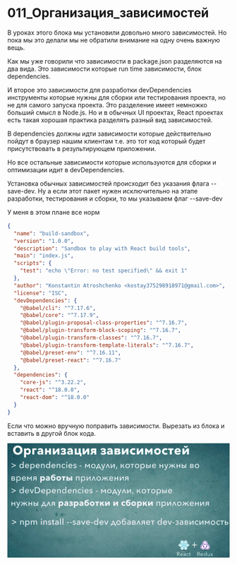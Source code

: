 # 011_Организация_зависимостей

В уроках этого блока мы установили довольно много зависимостей. Но пока мы это делали мы не обратили внимание на одну очень важную вещь. 

Как мы уже говорили что зависимости в package.json разделяются на два вида. Это зависимости которые run time зависимости, блок dependencies. 

И второе это зависимости для разработки devDependencies инструменты которые нужны для сборки или тестирования проекта, но не для самого запуска проекта. Это разделение имеет немножко больший смысл в Node.js. Но и в обычных UI проектах, React проектах есть такая хорошая практика разделять разный вид зависимостей.

В dependencies должны идти зависимости которые действительно пойдут в браузер нашим клиентам т.е. это тот код который будет присутствовать в результирующем приложении.

Но все остальные зависимости которые используются для сборки и оптимизации идит в devDependencies.

Установка обычных зависимостей происходит без указания флага --save-dev. Ну а если этот пакет нужен исключительно на этапе разработки, тестирования и сборки, то мы указываем флаг --save-dev

У меня в этом плане все норм 

```json
{
  "name": "build-sandbox",
  "version": "1.0.0",
  "description": "Sandbox to play with React build tools",
  "main": "index.js",
  "scripts": {
    "test": "echo \"Error: no test specified\" && exit 1"
  },
  "author": "Konstantin Atroshchenko <kostay375298918971@gmail.com>",
  "license": "ISC",
  "devDependencies": {
    "@babel/cli": "^7.17.6",
    "@babel/core": "^7.17.9",
    "@babel/plugin-proposal-class-properties": "^7.16.7",
    "@babel/plugin-transform-block-scoping": "^7.16.7",
    "@babel/plugin-transform-classes": "^7.16.7",
    "@babel/plugin-transform-template-literals": "^7.16.7",
    "@babel/preset-env": "^7.16.11",
    "@babel/preset-react": "^7.16.7"
  },
  "dependencies": {
    "core-js": "^3.22.2",
    "react": "^18.0.0",
    "react-dom": "^18.0.0"
  }
}

```

Если что можно вручную поправить зависимости. Вырезать из блока и вставить в другой блок кода.

![](img/001.jpg)

